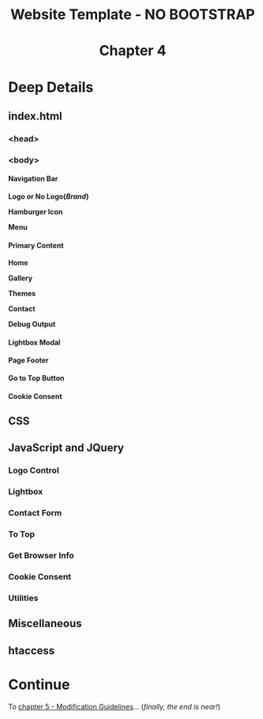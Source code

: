 <h1 align="center">Website Template - NO BOOTSTRAP<h1>
<p align="center">Chapter 4<p>

# Deep Details

## index.html

### &lt;head&gt;

### &lt;body&gt;

#### Navigation Bar

**Logo or No Logo(*Brand*)**

**Hamburger Icon**

**Menu**

#### Primary Content

**Home**

**Gallery**

**Themes**

**Contact**

**Debug Output**

#### Lightbox Modal

#### Page Footer

**Go to Top Button**

#### Cookie Consent

## CSS

## JavaScript and JQuery 

### Logo Control

### Lightbox

### Contact Form

### To Top

### Get Browser Info

### Cookie Consent

### Utilities


## Miscellaneous

## htaccess

# Continue

To [chapter 5 - Modification Guidelines](CH5.md)... (*finally, the end is near!*)

